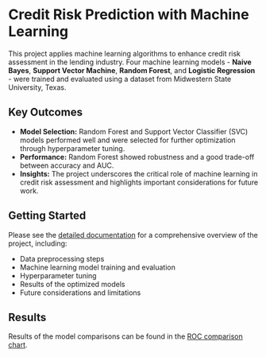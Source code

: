 # Credit Risk Prediction with Machine Learning

This project applies machine learning algorithms to enhance credit risk assessment in the lending industry. Four machine learning models - **Naive Bayes**, **Support Vector Machine**, **Random Forest**, and **Logistic Regression** - were trained and evaluated using a dataset from Midwestern State University, Texas.

## Key Outcomes

- **Model Selection:** Random Forest and Support Vector Classifier (SVC) models performed well and were selected for further optimization through hyperparameter tuning.
- **Performance:** Random Forest showed robustness and a good trade-off between accuracy and AUC.
- **Insights:** The project underscores the critical role of machine learning in credit risk assessment and highlights important considerations for future work.

## Getting Started

Please see the [detailed documentation](link_to_your_detailed_documentation) for a comprehensive overview of the project, including:

- Data preprocessing steps
- Machine learning model training and evaluation
- Hyperparameter tuning  
- Results of the optimized models
- Future considerations and limitations

## Results

Results of the model comparisons can be found in the [ROC comparison chart](link_to_your_ROC_chart).
